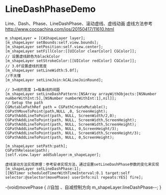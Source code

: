 # LineDashPhaseDemo
Line、Dash、Phase、LineDashPhase、滚动虚线、虚线动画
虚线方法参考 http://www.cocoachina.com/ios/20150417/11610.html

    m_shapeLayer = [CAShapeLayer layer];
    [m_shapeLayer setBounds:self.view.bounds];
    [m_shapeLayer setPosition:self.view.center];
    [m_shapeLayer setFillColor:[[UIColor clearColor] CGColor]];
    // 设置虚线颜色为blackColor
    [m_shapeLayer setStrokeColor:[[UIColor redColor] CGColor]];
    // 3.0f设置虚线的宽度
    [m_shapeLayer setLineWidth:5.0f];
    //不太懂
    [m_shapeLayer setLineJoin:kCALineJoinRound];

    // 3=线的宽度 1=每条线的间距
    [m_shapeLayer setLineDashPattern:[NSArray arrayWithObjects:[NSNumber numberWithInt:5],[NSNumber numberWithInt:1],nil]];
    // Setup the path
    CGMutablePathRef path = CGPathCreateMutable();
    CGPathMoveToPoint(path,NULL ,0, ScreenHeight);
    CGPathAddLineToPoint(path, NULL, ScreenWidth/2,0);
    CGPathAddLineToPoint(path, NULL, ScreenWidth,ScreenHeight);
    CGPathAddLineToPoint(path, NULL, ScreenWidth,ScreenHeight);
    CGPathAddLineToPoint(path, NULL, 0,ScreenHeight/3);
    CGPathAddLineToPoint(path, NULL, ScreenWidth,ScreenHeight/3);
    CGPathAddLineToPoint(path, NULL, 0,ScreenHeight);
    
    [m_shapeLayer setPath:path];
    CGPathRelease(path);
    [self.view.layer addSublayer:m_shapeLayer];
    
    虚线滚动方法实现原理：参考安卓实现方法，通过设置setLineDashPhase参数的变化来实现
    [m_shapeLayer setLineDashPhase:1];
    [[NSTimer scheduledTimerWithTimeInterval:0.1 target:self selector:@selector(movePhase) userInfo:nil repeats:YES] fire];
-(void)movePhase
{ 
  //自加 、自减控制方向
    m_shapeLayer.lineDashPhase--;
}
